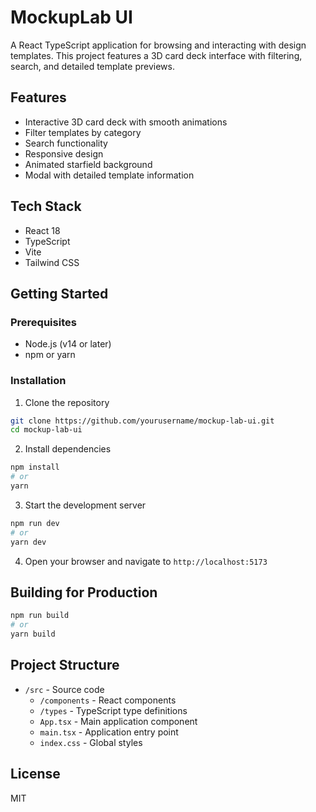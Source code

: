 # MockupLab UI

A React TypeScript application for browsing and interacting with design templates. This project features a 3D card deck interface with filtering, search, and detailed template previews.

## Features

- Interactive 3D card deck with smooth animations
- Filter templates by category
- Search functionality
- Responsive design
- Animated starfield background
- Modal with detailed template information

## Tech Stack

- React 18
- TypeScript
- Vite
- Tailwind CSS

## Getting Started

### Prerequisites

- Node.js (v14 or later)
- npm or yarn

### Installation

1. Clone the repository
```bash
git clone https://github.com/yourusername/mockup-lab-ui.git
cd mockup-lab-ui
```

2. Install dependencies
```bash
npm install
# or
yarn
```

3. Start the development server
```bash
npm run dev
# or
yarn dev
```

4. Open your browser and navigate to `http://localhost:5173`

## Building for Production

```bash
npm run build
# or
yarn build
```

## Project Structure

- `/src` - Source code
  - `/components` - React components
  - `/types` - TypeScript type definitions
  - `App.tsx` - Main application component
  - `main.tsx` - Application entry point
  - `index.css` - Global styles

## License

MIT

